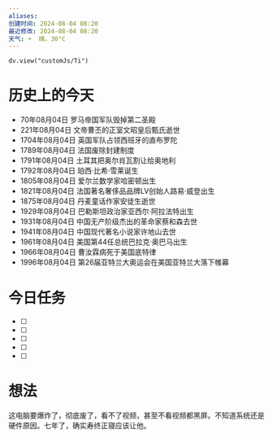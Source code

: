 ```yaml
---
aliases: 
创建时间: 2024-08-04 08:20
最近修改: 2024-08-04 08:20
天气: ☀️  晴，30°C 
---
```



```dataviewjs
dv.view("customJs/Ti")
```
#  历史上的今天
- 70年08月04日 罗马帝国军队毁掉第二圣殿
- 221年08月04日 文帝曹丕的正室文昭皇后甄氏逝世
- 1704年08月04日 英国军队占领西班牙的直布罗陀
- 1789年08月04日 法国废除封建制度
- 1791年08月04日 土耳其把奥尔肖瓦割让给奥地利
- 1792年08月04日 珀西·比希·雪莱诞生
- 1805年08月04日 爱尔兰数学家哈密顿出生
- 1821年08月04日 法国著名奢侈品品牌LV创始人路易·威登出生
- 1875年08月04日 丹麦童话作家安徒生逝世
- 1929年08月04日 巴勒斯坦政治家亚西尔·阿拉法特出生
- 1931年08月04日 中国无产阶级杰出的革命家蔡和森去世
- 1941年08月04日 中国现代著名小说家许地山去世
- 1961年08月04日 美国第44任总统巴拉克·奥巴马出生
- 1966年08月04日 曹汝霖病死于美国底特律
- 1996年08月04日 第26届亚特兰大奥运会在美国亚特兰大落下帷幕

# 今日任务
- [ ] 
- [ ] 
- [ ] 
- [ ] 
- [ ] 


# 想法

这电脑要爆炸了，彻底废了，看不了视频，甚至不看视频都黑屏。不知道系统还是硬件原因。七年了，确实寿终正寝应该让他。



























































































































































































































































































































































































































































































































































































































































































































































































































































































































































































































































































































































































































































































































































































































































































































































































































































































































































































































































































































































































































































































































































































































































































































































































































































































































































































































































































































































































































































































































































































































































































































































































































































































































































































































































































































































































































































































































































































































































































































































































































































































































































































































































































































































































































































































































































































































































































































































































































































































































































































































































































































































































































































































































































































































































































































































































































































































































































































































































































































































































































































































































































































































































































































































































































































































































































































































































































































































































































































































































































































































































































































































































































































































































































































































































































































































































































































































































































































































































































































































































































































































































































































































































































































































































































































































































































































































































































































































































































































































































































































































































































































































































































































































































































































































































































































































































































































































































































































































































































































































































































































































































































































































































































































































































































































































































































































































































































































































































































































































































































































































































































































































































































































































































































































































































































































































































































































































































































































































































































































































































































































































































































































































































































































































































































































































































































































































































































































































































































































































































































































































































































































































































































































































































































































































































































































































































































































































































































































































































































































































































































































































































































































































































































































































































































































































































































































































































































































































































































































































































































































































































































































































































































































































































































































































































































































































































































































































































































































































































































































































































































































































































































































































































































































































































































































































































































































































































































































































































































































































































































































































































































































































































































































































































































































































































































































































































































































































































































































































































































































































































































































































































































































































































































































































































































































































































































































































































































































































































































































































































































































































































































































































































































































































































































































































































































































































































































































































































































































































































































































































































































































































































































































































































































































































































































































































































































































































































































































































































































































































































































































































































































































































































































































































































































































































































































































































































































































































































































































































































































































































































































































































































































































































































































































































































































































































































































































































































































































































































































































































































































































































































































































































































































































































































































































































































































































































































































































































































































































































































































































































































































































































































































































































































































































































































































































































































































































































































































































































































































































































































































































































































































































































































































































































































































































































































































































































































































































































































































































































































































































































































































































































































































































































































































































































































































































































































































































































































































































































































































































































































































































































































































































































































































































































































































































































































































































































































































































































































































































































































































































































































































































































































































































































































































































































































































































































































































































































































































































































































































































































































































































































































































































































































































































































































































































































































































































































































































































































































































































































































































































































































































































































































































































































































































































































































































































































































































































































































































































































































































































































































































































































































































































































































































































































































































































































































































































































































































































































































































































































































































































































































































































































































































































































































































































































































































































































































































































































































































































































































































































































































































































































































































































































































































































































































































































































































































































































































































































































































































































































































































































































































































































































































































































































































































































































































































































































































































































































































































































































































































































































































































































































































































































































































































































































































































































































































































































































































































































































































































































































































































































































































































































































































































































































































































































































































































































































































































































































































































































































































































































































































































































































































































































































































































































































































































































































































































































































































































































































































































































































































































































































































































































































































































































































































































































































































































































































































































































































































































































































































































































































































































































































































































































































































































































































































































































































































































































































































































































































































































































































































































































































































































































































































































































































































































































































































































































































































































































































































































































































































































































































































































































































































































































































































































































































































































































































































































































































































































































































































































































































































































































































































































































































































































































































































































































































































































































































































































































































































































































































































































































































































































































































































































































































































































































































































































































































































































































































































































































































































































































































































































































































































































































































































































































































































































































































































































































































































































































































































































































































































































































































































































































































































































































































































































































































































































































































































































































































































































































































































































































































































































































































































































































































































































































































































































































































































































































































































































































































































































































































































































































































































































































































































































































































































































































































































































































































































































































































































































































































































































































































































































































































































































































































































































































































































































































































































































































































































































































































































































































































































































































































































































































































































































































































































































































































































































































































































































































































































































































































































































































































































































































































































































































































































































































































































































































































































































































































































































































































































































































































































































































































































































































































































































































































































